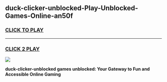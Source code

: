 
## duck-clicker-unblocked-Play-Unblocked-Games-Online-an50f
<h3>
<a href="https://premium76.site?title=duck-clicker-unblocked&ref=25A">CLICK TO PLAY</a></h3>
<hr>

<h3>
<a href="https://premium76.site?title=duck-clicker-unblocked&ref=25A">CLICK 2 PLAY</a>
  
</h3>

<a href="https://premium76.site?title=duck-clicker-unblocked&ref=25A"><img src="https://clearcache.store/games.png"></a>


**duck-clicker-unblocked games unblocked: Your Gateway to Fun and Accessible Online Gaming**
